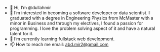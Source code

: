 - 👋 Hi, I’m @dullahmir
- 👀 I’m interested in becoming a software developer or data scientist. I graduated with a degree in Engineering Physics from McMaster with a minor in Business
  and through my electives, I found a passion for programming. I love the problem solving aspect of it and have a natural talent for it.
- 🌱 I’m currently learning fullstack web development.
- 📫 How to reach me 
  email: abd.mir2@gmail.com

